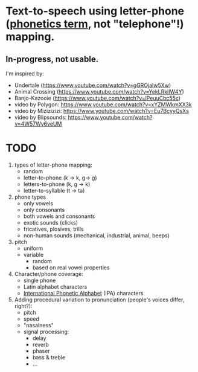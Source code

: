 # Text-to-speech using letter-phone ([phonetics term](https://en.wikipedia.org/wiki/Phone_(phonetics)), not "telephone"!) mapping. 

## In-progress, not usable.

I'm inspired by:
- Undertale (https://www.youtube.com/watch?v=gGROjaIw5Xw) 
- Animal Crossing (https://www.youtube.com/watch?v=YekLRkiIW4Y)
- Banjo-Kazooie (https://www.youtube.com/watch?v=lPeuuCbc55c)
- video by Polygon: https://www.youtube.com/watch?v=xYZMWkmXX3k 
- video by Mizizizizi: https://www.youtube.com/watch?v=Eu7BcyyQsXs
- video by Blipsounds: https://www.youtube.com/watch?v=4W57Wy6veUM

# TODO
1. types of letter-phone mapping:
    - random
    - letter-to-phone (k -> k, g-> g)
    - letters-to-phone (k, g -> k)
    - letter-to-syllable (t -> ta)
2. phone types
    - only vowels
    - only consonants
    - both vowels and consonants
    - exotic sounds (clicks)
    - fricatives, plosives, trills
    - non-human sounds (mechanical, industrial, animal, beeps)
3. pitch
    - uniform
    - variable
      - random
      - based on real vowel properties
4. Character/phone coverage:
    - single phone
    - Latin alphabet characters
    - [International Phonetic Alphabet](https://www.ipachart.com/) (IPA) characters
5. Adding procedural variation to pronunciation (people's voices differ, right?):
    - pitch
    - speed
    - "nasalness"
    - signal processing:
        - delay
        - reverb
        - phaser
        - bass & treble
        - ...


